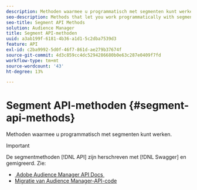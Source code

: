 ```yaml
---
description: Methoden waarmee u programmatisch met segmenten kunt werken.
seo-description: Methods that let you work programmatically with segments.
seo-title: Segment API Methods
solution: Audience Manager
title: Segment API-methoden
uuid: a3ab199f-6181-4b36-a1d1-5c2dba7539d3
feature: API
exl-id: c2ba9992-5d0f-46f7-861d-ae279b37674f
source-git-commit: 4d3c859cc4dc5294286680b0e63c287e0409f7fd
workflow-type: tm+mt
source-wordcount: '43'
ht-degree: 13%

---
```


# Segment API-methoden {#segment-api-methods}

Methoden waarmee u programmatisch met segmenten kunt werken.

>[!IMPORTANT]
>
>De segmentmethoden [!DNL API] zijn herschreven met [!DNL Swagger] en gemigreerd. Zie:
>
>* [&#x200B; Adobe Audience Manager API Docs &#x200B;](https://bank.demdex.com/portal/swagger/index.html)
>* [Migratie van Audience Manager-API-code](../../api/api-swagger-migration.md)
